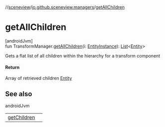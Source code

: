 //[sceneview](../../index.md)/[io.github.sceneview.managers](index.md)/[getAllChildren](get-all-children.md)

# getAllChildren

[androidJvm]\
fun TransformManager.[getAllChildren](get-all-children.md)(i: [EntityInstance](../io.github.sceneview.components/index.md#-275222848%2FClasslikes%2F-1571379623)): [List](https://kotlinlang.org/api/latest/jvm/stdlib/kotlin.collections/-list/index.html)&lt;[Entity](../io.github.sceneview/index.md#1934583341%2FClasslikes%2F-1571379623)&gt;

Gets a flat list of all children within the hierarchy for a transform component

#### Return

Array of retrieved children [Entity](../io.github.sceneview/index.md#1934583341%2FClasslikes%2F-1571379623)

## See also

androidJvm

| | |
|---|---|
| [getChildren](get-children.md) |  |
